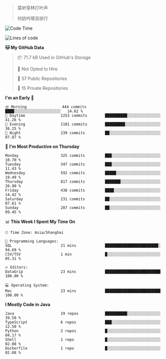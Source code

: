 > 莫听穿林打叶声
> 
> 何妨吟啸且徐行

<!-- ![Github Stats](https://github-readme-stats.vercel.app/api?username=catch6&count_private=true&show_icons=true&theme=gruvbox) -->

<!-- ![Top Langs](https://github-readme-stats.vercel.app/api/top-langs/?username=catch6&layout=compact) -->

<!--START_SECTION:waka-->
![Code Time](http://img.shields.io/badge/Code%20Time-2%2C292%20hrs%202%20mins-blue)

![Lines of code](https://img.shields.io/badge/From%20Hello%20World%20I%27ve%20Written-9.4%20million%20lines%20of%20code-blue)

**🐱 My GitHub Data** 

> 📦 71.7 kB Used in GitHub's Storage 
 > 
> 🚫 Not Opted to Hire
 > 
> 📜 57 Public Repositories 
 > 
> 🔑 15 Private Repositories 
 > 
**I'm an Early 🐤** 

```text
🌞 Morning                444 commits         ████░░░░░░░░░░░░░░░░░░░░░   14.62 % 
🌆 Daytime                1253 commits        ██████████░░░░░░░░░░░░░░░   41.26 % 
🌃 Evening                1101 commits        █████████░░░░░░░░░░░░░░░░   36.25 % 
🌙 Night                  239 commits         ██░░░░░░░░░░░░░░░░░░░░░░░   07.87 % 
```
📅 **I'm Most Productive on Thursday** 

```text
Monday                   325 commits         ███░░░░░░░░░░░░░░░░░░░░░░   10.70 % 
Tuesday                  347 commits         ███░░░░░░░░░░░░░░░░░░░░░░   11.43 % 
Wednesday                592 commits         █████░░░░░░░░░░░░░░░░░░░░   19.49 % 
Thursday                 817 commits         ███████░░░░░░░░░░░░░░░░░░   26.90 % 
Friday                   438 commits         ████░░░░░░░░░░░░░░░░░░░░░   14.42 % 
Saturday                 231 commits         ██░░░░░░░░░░░░░░░░░░░░░░░   07.61 % 
Sunday                   287 commits         ██░░░░░░░░░░░░░░░░░░░░░░░   09.45 % 
```


📊 **This Week I Spent My Time On** 

```text
🕑︎ Time Zone: Asia/Shanghai

💬 Programming Languages: 
SQL                      21 mins             ████████████████████████░   94.69 % 
CSV/TSV                  1 min               █░░░░░░░░░░░░░░░░░░░░░░░░   05.31 % 

🔥 Editors: 
DataGrip                 23 mins             █████████████████████████   100.00 % 

💻 Operating System: 
Mac                      23 mins             █████████████████████████   100.00 % 
```

**I Mostly Code in Java** 

```text
Java                     19 repos            ██████████░░░░░░░░░░░░░░░   39.58 % 
TypeScript               6 repos             ███░░░░░░░░░░░░░░░░░░░░░░   12.50 % 
Python                   2 repos             █░░░░░░░░░░░░░░░░░░░░░░░░   04.17 % 
Shell                    1 repo              █░░░░░░░░░░░░░░░░░░░░░░░░   02.08 % 
Dockerfile               1 repo              █░░░░░░░░░░░░░░░░░░░░░░░░   02.08 % 
```




<!--END_SECTION:waka-->

